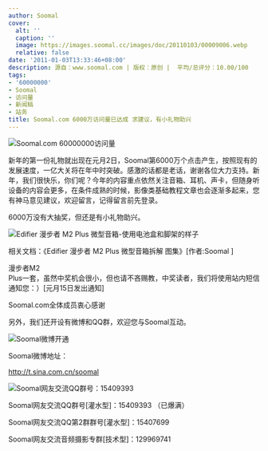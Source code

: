 ```yaml
---
author: Soomal
cover:
  alt: ''
  caption: ''
  image: https://images.soomal.cc/images/doc/20110103/00009006.webp
  relative: false
date: '2011-01-03T13:33:46+08:00'
description: 源自：www.soomal.com | 版权：原创 |  平均/总评分：10.00/100
tags:
- '60000000'
- Soomal
- 访问量
- 新闻稿
- 站务
title: Soomal.com 6000万访问量已达成 求建议，有小礼物助兴
---
```


![Soomal.com 60000000访问量](https://images.soomal.cc/images/doc/20110103/00009006.webp)



新年的第一份礼物就出现在元月2日，Soomal第6000万个点击产生，按照现有的发展速度，一亿大关将在年中时突破。感激的话都是老话，谢谢各位大力支持。新年，我们很快乐，你们呢？今年的内容重点依然关注音箱、耳机、声卡，但随身听设备的内容会更多，在条件成熟的时候，影像类基础教程文章也会逐渐多起来，您有神马意见建议，欢迎留言，记得留言前先登录。



6000万没有大抽奖，但还是有小礼物助兴。



![Edifier 漫步者 M2 Plus 微型音箱-使用电池盒和脚架的样子](https://images.soomal.cc/images/doc/20101231/00008995.webp)



相关文档：《Edifier 漫步者 M2 Plus 微型音箱拆解 图集》[作者:Soomal ]



漫步者M2  
Plus一套，虽然中奖机会很小，但也请不吝赐教，中奖读者，我们将使用站内短信通知您：）[元月15日发出通知]



Soomal.com全体成员衷心感谢



另外，我们还开设有微博和QQ群，欢迎您与Soomal互动。



![Soomal微博开通](https://images.soomal.cc/images/doc/20101108/00008063.webp)



Soomal微博地址：



http://t.sina.com.cn/soomal



![Soomal网友交流QQ群号：15409393](https://images.soomal.cc/images/doc/20101108/00008064.webp)



Soomal网友交流QQ群号[灌水型]：15409393 （已爆满）



Soomal网友交流QQ第2群群号[灌水型]：15407699



Soomal网友交流音频摄影专群[技术型]：129969741